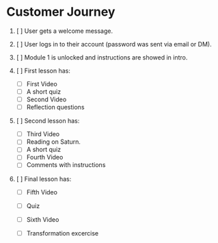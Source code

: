 # Customer Journey

1. [ ] User gets a welcome message.

2. [ ] User logs in to their account (password was sent via email or DM).

3. [ ] Module 1 is unlocked and instructions are showed in intro.

4. [ ] First lesson has:
    * [ ] First Video 
    * [ ] A short quiz
    * [ ] Second Video
    * [ ] Reflection questions
 
5. [ ] Second lesson has:
    * [ ] Third Video
    * [ ] Reading on Saturn.
    * [ ] A short quiz
    * [ ] Fourth Video
    * [ ] Comments with instructions

6. [ ] Final lesson has:
    * [ ] Fifth Video
    * [ ] Quiz
    * [ ] Sixth Video
    * [ ] Transformation excercise

